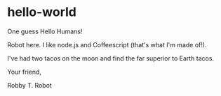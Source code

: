 # hello-world
One guess
Hello Humans!

Robot here.  I like node.js and Coffeescript (that's what I'm made of!).

I've had two tacos on the moon and find the far superior to Earth tacos.

Your friend,

Robby T. Robot
